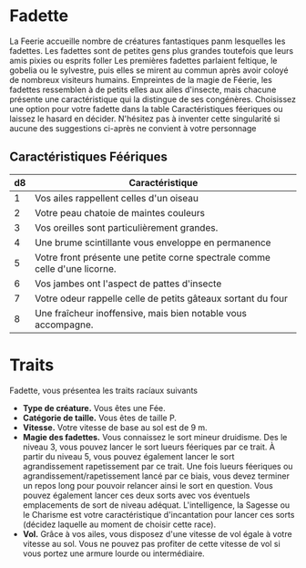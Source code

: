 # Fadette

La Feerie accueille nombre de créatures fantastiques panm lesquelles les fadettes. Les fadettes sont de petites gens
plus grandes toutefois que leurs amis pixies ou esprits
foller Les premières fadettes parlaient feltique, le gobelia ou le sylvestre, puis elles se mirent au commun après avoir coloyé de nombreux visiteurs humains.
Empreintes de la magie de Féerie, les fadettes ressemblen à de petits elles aux ailes d'insecte, mais chacune présente une caractéristique qui la distingue de ses congénères.
Choisissez une option pour votre fadette dans la table Caractéristiques féeriques ou laissez le hasard en décider. N'hésitez pas à inventer cette singularité si aucune des suggestions ci-après ne convient à votre personnage

## Caractéristiques Féériques

| d8  | Caractéristique                                                            |
| --- | -------------------------------------------------------------------------- |
| 1   | Vos ailes rappellent celles d'un oiseau                                    |
| 2   | Votre peau chatoie de maintes couleurs                                     |
| 3   | Vos oreilles sont particulièrement grandes.                                |
| 4   | Une brume scintillante vous enveloppe en permanence                        |
| 5   | Votre front présente une petite corne spectrale comme celle d'une licorne. |
| 6   | Vos jambes ont l'aspect de pattes d'insecte                                |
| 7   | Votre odeur rappelle celle de petits gâteaux sortant du four               |
| 8   | Une fraîcheur inoffensive, mais bien notable vous accompagne.              |

# Traits

Fadette, vous présentea les traits racíaux suivants

- **Type de créature.** Vous êtes une Fée.
- **Catégorie de taille.** Vous êtes de taille P.
- **Vitesse.** Votre vitesse de base au sol est de 9 m.
- **Magie des fadettes.** Vous connaissez le sort mineur druidisme.
  Des le niveau 3, vous pouvez lancer le sort lueurs féeriques par ce trait. À partir du niveau 5, vous pouvez également lancer le sort agrandissement rapetissement par ce trait. Une fois lueurs féeriques ou agrandissement/rapetissement lancé par ce biais, vous devez terminer un repos long pour pouvoir relancer ainsi le sort en question. Vous pouvez également lancer ces deux sorts avec vos éventuels emplacements de sort de niveau adéquat.
  L'intelligence, la Sagesse ou le Charisme est votre caractéristique d'incantation pour lancer ces sorts (décidez laquelle au moment de choisir cette race).
- **Vol.** Grâce à vos ailes, vous disposez d'une vitesse de vol égale à votre vitesse au sol. Vous ne pouvez pas profiter de cette vitesse de vol si vous portez une armure lourde ou intermédiaire.
